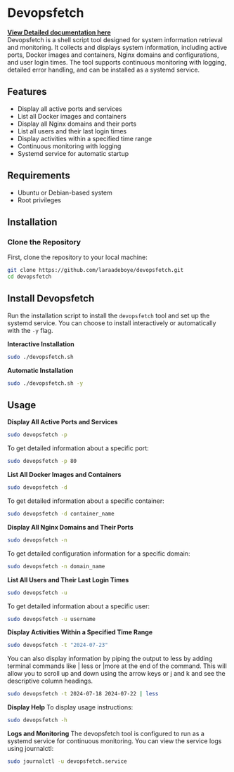 # Devopsfetch
**[View Detailed documentation here](https://github.com/laraadeboye/devopsfetch/wiki)** \
Devopsfetch is a shell script tool designed for system information retrieval and monitoring. It collects and displays system information, including active ports, Docker images and containers, Nginx domains and configurations, and user login times. The tool supports continuous monitoring with logging, detailed error handling, and can be installed as a systemd service.

## Features

- Display all active ports and services
- List all Docker images and containers
- Display all Nginx domains and their ports
- List all users and their last login times
- Display activities within a specified time range
- Continuous monitoring with logging
- Systemd service for automatic startup

## Requirements

- Ubuntu or Debian-based system
- Root privileges

## Installation

### Clone the Repository

First, clone the repository to your local machine:

```bash
git clone https://github.com/laraadeboye/devopsfetch.git
cd devopsfetch
```

## Install Devopsfetch
Run the installation script to install the `devopsfetch` tool and set up the systemd service. You can choose to install interactively or automatically with the `-y` flag.

**Interactive Installation**
```sh
sudo ./devopsfetch.sh
```
**Automatic Installation**
```sh
sudo ./devopsfetch.sh -y
```

## Usage
**Display All Active Ports and Services**

```sh
sudo devopsfetch -p
```
To get detailed information about a specific port:

```sh
sudo devopsfetch -p 80
```

**List All Docker Images and Containers**
```sh
sudo devopsfetch -d
```
To get detailed information about a specific container:

```sh
sudo devopsfetch -d container_name
```

**Display All Nginx Domains and Their Ports**

```sh
sudo devopsfetch -n
```
To get detailed configuration information for a specific domain:

```sh
sudo devopsfetch -n domain_name
```
**List All Users and Their Last Login Times**
```sh
sudo devopsfetch -u
```
To get detailed information about a specific user:

```sh
sudo devopsfetch -u username
```
**Display Activities Within a Specified Time Range**
```sh
sudo devopsfetch -t "2024-07-23"
```
You can also display information by piping the output to less by adding terminal commands like | less or |more at the end of the command. This will allow you to scroll up and down using the arrow keys or j and k and see the descriptive column headings.

```sh
sudo devopsfetch -t 2024-07-18 2024-07-22 | less
```

**Display Help**
To display usage instructions:

```sh
sudo devopsfetch -h
```
**Logs and Monitoring**
The devopsfetch tool is configured to run as a systemd service for continuous monitoring. You can view the service logs using journalctl:

```sh
sudo journalctl -u devopsfetch.service
```
